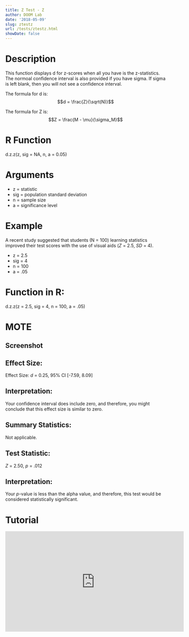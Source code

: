 ```yaml
---
title: Z Test - Z
author: DOOM Lab
date: '2018-05-09'
slug: ztestz
url: /tests/ztestz.html
showDate: false
---
```


<script src="//yihui.name/js/math-code.js"></script>
<script async
src="//cdn.bootcss.com/mathjax/2.7.1/MathJax.js?config=TeX-MML-AM_CHTML">
</script>

# Description   

This function displays d for z-scores when all you have is the z-statistics. The normoal confidence interval is also provided if you have sigma. If sigma is left blank, then you will not see a confidence interval.

The formula for d is: $$d = \frac{Z}{\sqrt(N)}$$
 
The formula for Z is: $$Z = \frac{M - \mu}{\sigma_M}$$

# R Function

d.z.z(z, sig = NA, n, a = 0.05)

# Arguments 

+ z = statistic
+ sig	= population standard deviation
+ n	= sample size
+ a =	significance level 

# Example  

A recent study suggested that students (N = 100) learning statistics improved their test scores with the use of visual aids (*Z* = 2.5, *SD* = 4). 

+ z = 2.5
+ sig	= 4
+ n	= 100
+ a =	.05

# Function in R: 

d.z.z(z = 2.5, sig = 4, n = 100, a = .05)

# MOTE

## Screenshot


## Effect Size:

Effect Size: *d* = 0.25, 95% CI [-7.59, 8.09]

## Interpretation: 

Your confidence interval does include zero, and therefore, you might conclude that this effect size is similar to zero.

## Summary Statistics: 

Not applicable.

## Test Statistic: 

*Z* = 2.50, *p* = .012

## Interpretation: 

Your *p*-value is less than the alpha value, and therefore, this test would be considered statistically significant.

# Tutorial

<iframe width="560" height="315" src="https://www.youtube.com/embed/CyfOS7Ew-Hw" frameborder="0" allow="autoplay; encrypted-media" allowfullscreen></iframe>
